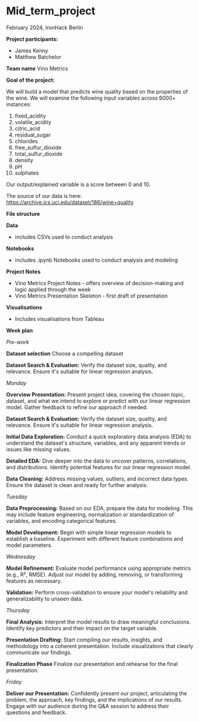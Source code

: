 # Mid_term_project

February 2024, IronHack Berlin

**Project participants:** 
- James Kenny
- Matthew Batchelor

**Team name**
Vino Metrics 

**Goal of the project:** 

We will build a model that predicts wine quality based on the properties of the wine. 
We will examine the following input variables across 6000+ instances: 

1. fixed_acidity	
2. volatile_acidity	
3. citric_acid	
4. residual_sugar	
5. chlorides	
6. free_sulfur_dioxide	
7. total_sulfur_dioxide	
8. density	
9. pH	
10. sulphates

Our output/explained variable is a score between 0 and 10. 

The source of our data is here: https://archive.ics.uci.edu/dataset/186/wine+quality

**File structure**

  **Data** 
  - includes CSVs used to conduct analysis

  **Notebooks**
  - includes .ipynb Notebooks used to conduct analysis and modeling

  **Project Notes**
  - Vino Metrics Project Notes - offers overview of decision-making and logic applied through the week
  - Vino Metrics Presentation Skeleton - first draft of presentation

  **Visualisations** 
  - Includes visualisations from Tableau

**Week plan**

  *Pre-work*

  **Dataset selection** Choose a compelling dataset 

  **Dataset Search & Evaluation:** Verify the dataset size, quality, and relevance. Ensure it's suitable for     linear regression analysis.

  *Monday* 

  **Overview Presentation:** Present project idea, covering the chosen topic, dataset, and what we intend to explore or predict with our linear regression model. Gather feedback to refine our approach if needed.

  **Dataset Search & Evaluation:** Verify the dataset size, quality, and relevance. Ensure it's suitable for linear regression analysis.

  **Initial Data Exploration:** Conduct a quick exploratory data analysis (EDA) to understand the dataset's structure, variables, and any apparent trends or issues like missing values.

  **Detailed EDA:** Dive deeper into the data to uncover patterns, correlations, and distributions. Identify potential features for our linear regression model.

  **Data Cleaning:** Address missing values, outliers, and incorrect data types. Ensure the dataset is clean and ready for further analysis.

  *Tuesday* 

  **Data Preprocessing:**  Based on our EDA, prepare the data for modeling. This may include feature engineering, normalization or standardization of variables, and encoding categorical features.

  **Model Development:** Begin with simple linear regression models to establish a baseline. Experiment with different feature combinations and model parameters.

  *Wednesday*

  **Model Refinement:** Evaluate model performance using appropriate metrics (e.g., R², RMSE). Adjust our model by adding, removing, or transforming features as necessary.

  **Validation:** Perform cross-validation to ensure your model's reliability and generalizability to unseen data.

  *Thursday* 

  **Final Analysis:** Interpret the model results to draw meaningful conclusions. Identify key predictors and their impact on the target variable.

  **Presentation Drafting:** Start compiling our results, insights, and methodology into a coherent presentation. Include visualizations that clearly communicate our findings.

  **Finalization Phase** Finalize our presentation and rehearse for the final presentation.

  *Friday*

  **Deliver our Presentation:** Confidently present our project, articulating the problem, the approach, key findings, and the implications of our results. Engage with our audience during the Q&A session to address their questions and feedback.
